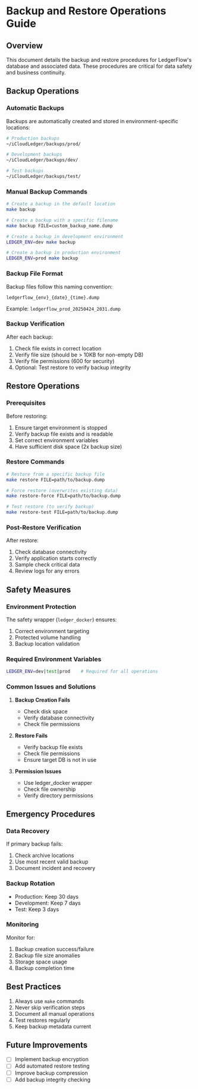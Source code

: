 # Backup and Restore Operations Guide

## Overview

This document details the backup and restore procedures for LedgerFlow's database and associated data. These procedures are critical for data safety and business continuity.

## Backup Operations

### Automatic Backups

Backups are automatically created and stored in environment-specific locations:

```bash
# Production backups
~/iCloudLedger/backups/prod/

# Development backups
~/iCloudLedger/backups/dev/

# Test backups
~/iCloudLedger/backups/test/
```

### Manual Backup Commands

```bash
# Create a backup in the default location
make backup

# Create a backup with a specific filename
make backup FILE=custom_backup_name.dump

# Create a backup in development environment
LEDGER_ENV=dev make backup

# Create a backup in production environment
LEDGER_ENV=prod make backup
```

### Backup File Format

Backup files follow this naming convention:
```
ledgerflow_{env}_{date}_{time}.dump
```

Example: `ledgerflow_prod_20250424_2031.dump`

### Backup Verification

After each backup:

1. Check file exists in correct location
2. Verify file size (should be > 10KB for non-empty DB)
3. Verify file permissions (600 for security)
4. Optional: Test restore to verify backup integrity

## Restore Operations

### Prerequisites

Before restoring:

1. Ensure target environment is stopped
2. Verify backup file exists and is readable
3. Set correct environment variables
4. Have sufficient disk space (2x backup size)

### Restore Commands

```bash
# Restore from a specific backup file
make restore FILE=path/to/backup.dump

# Force restore (overwrites existing data)
make restore-force FILE=path/to/backup.dump

# Test restore (to verify backup)
make restore-test FILE=path/to/backup.dump
```

### Post-Restore Verification

After restore:

1. Check database connectivity
2. Verify application starts correctly
3. Sample check critical data
4. Review logs for any errors

## Safety Measures

### Environment Protection

The safety wrapper (`ledger_docker`) ensures:

1. Correct environment targeting
2. Protected volume handling
3. Backup location validation

### Required Environment Variables

```bash
LEDGER_ENV=dev|test|prod    # Required for all operations
```

### Common Issues and Solutions

1. **Backup Creation Fails**
   - Check disk space
   - Verify database connectivity
   - Check file permissions

2. **Restore Fails**
   - Verify backup file exists
   - Check file permissions
   - Ensure target DB is not in use

3. **Permission Issues**
   - Use ledger_docker wrapper
   - Check file ownership
   - Verify directory permissions

## Emergency Procedures

### Data Recovery

If primary backup fails:

1. Check archive locations
2. Use most recent valid backup
3. Document incident and recovery

### Backup Rotation

- Production: Keep 30 days
- Development: Keep 7 days
- Test: Keep 3 days

### Monitoring

Monitor for:

1. Backup creation success/failure
2. Backup file size anomalies
3. Storage space usage
4. Backup completion time

## Best Practices

1. Always use `make` commands
2. Never skip verification steps
3. Document all manual operations
4. Test restores regularly
5. Keep backup metadata current

## Future Improvements

- [ ] Implement backup encryption
- [ ] Add automated restore testing
- [ ] Improve backup compression
- [ ] Add backup integrity checking 
